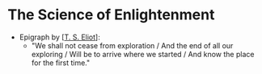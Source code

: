 # The Science of Enlightenment

- Epigraph by [[T. S. Eliot]]:
  - "We shall not cease from exploration / And the end of all our exploring / Will be to arrive where we started / And know the place for the first time."


[//begin]: # "Autogenerated link references for markdown compatibility"
[T. S. Eliot]: t-s-eliot.md "T. S. Eliot"
[//end]: # "Autogenerated link references"
